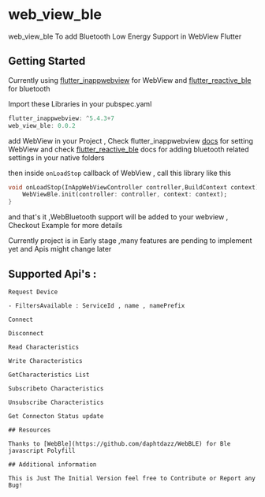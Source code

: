 # web_view_ble

web_view_ble To add Bluetooth Low Energy Support in WebView Flutter

## Getting Started

Currently using [flutter_inappwebview](https://pub.dev/packages/flutter_inappwebview) for WebView
and [flutter_reactive_ble](https://pub.dev/packages/flutter_reactive_ble) for bluetooth

Import these Libraries in your pubspec.yaml

```dart
flutter_inappwebview: ^5.4.3+7
web_view_ble: 0.0.2
```

add WebView in your Project , Check flutter_inappwebview [docs](https://inappwebview.dev/docs/) for setting WebView
and check [flutter_reactive_ble](https://pub.dev/packages/flutter_reactive_ble) docs for adding bluetooth related settings in your native folders

then inside `onLoadStop` callback of WebView , call this library like this

```dart
void onLoadStop(InAppWebViewController controller,BuildContext context) async {
    WebViewBle.init(controller: controller, context: context);
}
```

and that's it ,WebBluetooth support will be added to your webview ,
Checkout Example for more details

Currently project is in Early stage ,many features are pending to implement yet and Apis might change later

## Supported Api's :

`Request Device`

  ` - FiltersAvailable : ServiceId , name , namePrefix `

`Connect`

`Disconnect`

`Read Characteristics`

`Write Characteristics`

`GetCharacteristics List`

`Subscribeto Characteristics`

`Unsubscribe Characteristics`

`Get Connecton Status update`

```
## Resources

Thanks to [WebBle](https://github.com/daphtdazz/WebBLE) for Ble javascript Polyfill

## Additional information

This is Just The Initial Version feel free to Contribute or Report any Bug!
```
